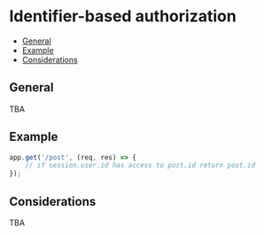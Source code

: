 # Identifier-based authorization

- [General](#general)
- [Example](#example)
- [Considerations](#considerations)

## General
TBA

## Example
```js
app.get('/post', (req, res) => {
	// if session.user.id has access to post.id return post.id
});
```

## Considerations
TBA
